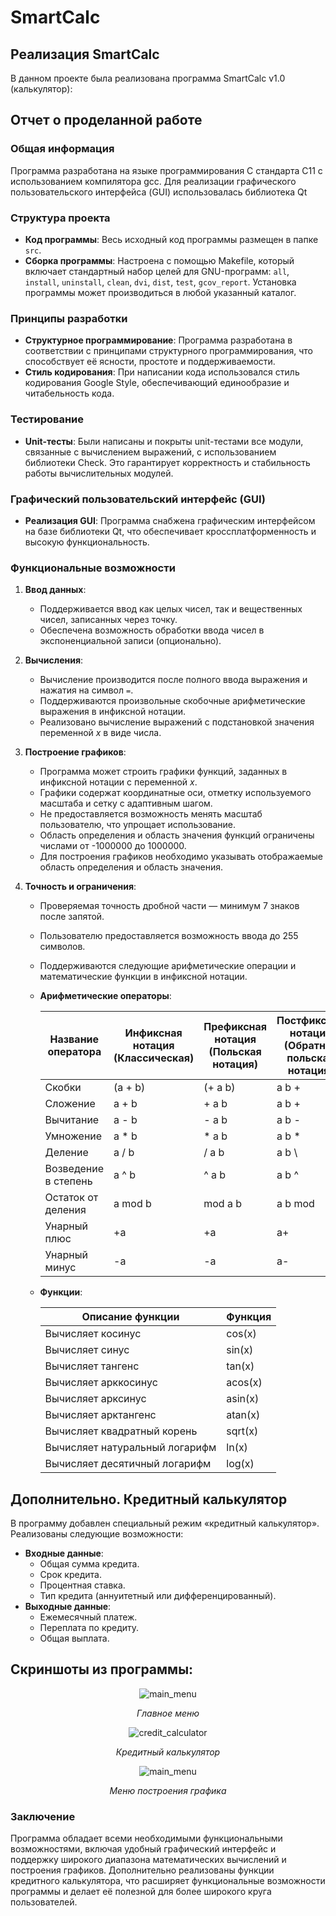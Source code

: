 # SmartCalc


## Реализация SmartCalc

В данном проекте была реализована программа SmartCalc v1.0 (калькулятор):

## Отчет о проделанной работе

### Общая информация
Программа разработана на языке программирования C стандарта C11 с использованием компилятора gcc. Для реализации графического пользовательского интерфейса (GUI) использовалась библиотека Qt

### Структура проекта
- **Код программы**: Весь исходный код программы размещен в папке `src`.
- **Сборка программы**: Настроена с помощью Makefile, который включает стандартный набор целей для GNU-программ: `all`, `install`, `uninstall`, `clean`, `dvi`, `dist`, `test`, `gcov_report`. Установка программы может производиться в любой указанный каталог.

### Принципы разработки
- **Структурное программирование**: Программа разработана в соответствии с принципами структурного программирования, что способствует её ясности, простоте и поддерживаемости.
- **Стиль кодирования**: При написании кода использовался стиль кодирования Google Style, обеспечивающий единообразие и читабельность кода.

### Тестирование
- **Unit-тесты**: Были написаны и покрыты unit-тестами все модули, связанные с вычислением выражений, с использованием библиотеки Check. Это гарантирует корректность и стабильность работы вычислительных модулей.

### Графический пользовательский интерфейс (GUI)
- **Реализация GUI**: Программа снабжена графическим интерфейсом на базе библиотеки Qt, что обеспечивает кроссплатформенность и высокую функциональность.

### Функциональные возможности
1. **Ввод данных**:
   - Поддерживается ввод как целых чисел, так и вещественных чисел, записанных через точку.
   - Обеспечена возможность обработки ввода чисел в экспоненциальной записи (опционально).

2. **Вычисления**:
   - Вычисление производится после полного ввода выражения и нажатия на символ `=`.
   - Поддерживаются произвольные скобочные арифметические выражения в инфиксной нотации.
   - Реализовано вычисление выражений с подстановкой значения переменной _x_ в виде числа.

3. **Построение графиков**:
   - Программа может строить графики функций, заданных в инфиксной нотации с переменной _x_.
   - Графики содержат координатные оси, отметку используемого масштаба и сетку с адаптивным шагом.
   - Не предоставляется возможность менять масштаб пользователю, что упрощает использование.
   - Область определения и область значения функций ограничены числами от -1000000 до 1000000.
   - Для построения графиков необходимо указывать отображаемые область определения и область значения.

4. **Точность и ограничения**:
   - Проверяемая точность дробной части — минимум 7 знаков после запятой.
   - Пользователю предоставляется возможность ввода до 255 символов.
   - Поддерживаются следующие арифметические операции и математические функции в инфиксной нотации.

    - **Арифметические операторы**:

        | Название оператора | Инфиксная нотация <br /> (Классическая) | Префиксная нотация <br /> (Польская нотация) |  Постфиксная нотация <br /> (Обратная польская нотация) |
        | ------ | ------ | ------ | ------ |
        | Скобки | (a + b) | (+ a b) | a b + |
        | Сложение | a + b | + a b | a b + |
        | Вычитание | a - b | - a b | a b - |
        | Умножение | a * b | * a b | a b * |
        | Деление | a / b | / a b | a b \ |
        | Возведение в степень | a ^ b | ^ a b | a b ^ |
        | Остаток от деления | a mod b | mod a b | a b mod |
        | Унарный плюс | +a | +a | a+ |
        | Унарный минус | -a | -a | a- |

    - **Функции**:
  
        | Описание функции | Функция |   
        | ---------------- | ------- |  
        | Вычисляет косинус | cos(x) |   
        | Вычисляет синус | sin(x) |  
        | Вычисляет тангенс | tan(x) |  
        | Вычисляет арккосинус | acos(x) | 
        | Вычисляет арксинус | asin(x) | 
        | Вычисляет арктангенс | atan(x) |
        | Вычисляет квадратный корень | sqrt(x) |
        | Вычисляет натуральный логарифм | ln(x) | 
        | Вычисляет десятичный логарифм | log(x) |

## Дополнительно. Кредитный калькулятор
В программу добавлен специальный режим «кредитный калькулятор». Реализованы следующие возможности:
- **Входные данные**:
  - Общая сумма кредита.
  - Срок кредита.
  - Процентная ставка.
  - Тип кредита (аннуитетный или дифференцированный).
- **Выходные данные**:
  - Ежемесячный платеж.
  - Переплата по кредиту.
  - Общая выплата.


## Скриншоты из программы: 

<div align="center">

![main_menu](images/main.png)

*Главное меню*
</div>

<div align="center">

![credit_calculator](images/credit_calculator.png)

*Кредитный калькулятор*
</div>

<div align="center">

![main_menu](images/graphic.png)

*Меню построения графика*
</div>


### Заключение
Программа обладает всеми необходимыми функциональными возможностями, включая удобный графический интерфейс и поддержку широкого диапазона математических вычислений и построения графиков. Дополнительно реализованы функции кредитного калькулятора, что расширяет функциональные возможности программы и делает её полезной для более широкого круга пользователей.
